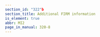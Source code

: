 ```yaml
---
section_id: "322"b
section_title: Additional FIRM information
is_element: true
abbr: MI2
page_in_manual: 320-8
---
```

